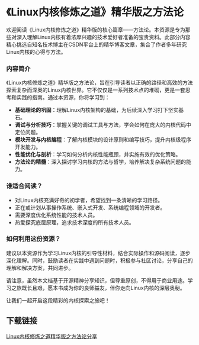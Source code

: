 # 《Linux内核修炼之道》精华版之方法论

欢迎阅读《Linux内核修炼之道》精华版的核心篇章——方法论。本资源是专为那些对深入理解Linux内核有着浓厚兴趣的技术爱好者准备的宝贵资料。此部分内容精心挑选自知名技术博主在CSDN平台上的精华博客文章，集合了作者多年研究Linux内核的心得与方法。

### 内容简介

《Linux内核修炼之道》精华版之方法论，旨在引导读者以正确的路径和高效的方法探索复杂而深奥的Linux内核世界。它不仅仅是一系列技术点的堆砌，更是一套思考和实践的指南。通过本资源，你将学习到：

- **基础理论的巩固**：理解Linux内核架构的基础，为后续深入学习打下坚实基石。
- **调试与分析技巧**：掌握关键的调试工具与方法，学会如何在庞大的内核代码中定位问题。
- **模块开发与内核编程**：了解内核模块的设计原则和编写技巧，提升内核级程序开发能力。
- **性能优化与剖析**：学习如何分析内核性能瓶颈，并实施有效的优化策略。
- **方法论的精髓**：深入探讨学习内核的方法与哲学，培养解决复杂系统问题的能力。

### 谁适合阅读？

- 对Linux内核充满好奇的初学者，希望找到一条清晰的学习路径。
- 正在或计划从事操作系统、嵌入式开发、系统编程领域的开发者。
- 需要深度优化系统性能的技术人员。
- 热爱探究底层原理，追求技术深度的所有技术人员。

### 如何利用这份资源？

建议以本资源作为学习Linux内核的引导性材料，结合实际操作和源码阅读，逐步深化理解。同时，鼓励读者在实践中遇到问题时，积极参与社区讨论，分享自己的理解和解决方案，共同进步。

请注意，虽然本文档基于开源精神分享知识，但尊重原创，不得用于商业用途。学习之旅既长且艰，愿本书成为你的良师益友，伴你走向Linux内核的深层奥秘。

让我们一起开启这段精彩的内核探索之旅吧！

## 下载链接

[Linux内核修炼之道精华版之方法论分享](https://pan.quark.cn/s/7f97e03c9dc3)